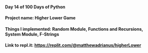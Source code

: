 #### Day 14 of 100 Days of Python
#### Project name: Higher Lower Game
#### Things I implemented: Random Module, Functions and Recursions, System Module, F-Strings

#### Link to repl.it: https://replit.com/@matthewadrianus/higherLower